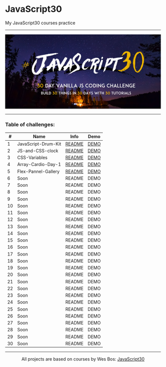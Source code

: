 # JavaScript30

My JavaScript30 courses practice

---

![](./assets/js30-logo.png)

---

### Table of challenges:

| #   | Name                | Info                                                                                                   | Demo                                                                             |
| --- | ------------------- | ------------------------------------------------------------------------------------------------------ | -------------------------------------------------------------------------------- |
| 1   | JavaScript-Drum-Kit | [README](https://github.com/WerdnaLes/JavaScript30-courses/blob/main/01-JavaScript-Drum-Kit/README.md) | [DEMO](https://werdnales.github.io/JavaScript30-courses/01-JavaScript-Drum-Kit/) |
| 2   | JS-and-CSS-clock    | [README](https://github.com/WerdnaLes/JavaScript30-courses/blob/main/02-JS-and-CSS-clock/README.md)    | [DEMO](https://werdnales.github.io/JavaScript30-courses/02-JS-and-CSS-clock/)    |
| 3   | CSS-Variables       | [README](https://github.com/WerdnaLes/JavaScript30-courses/blob/main/03-CSS-Variables/README.md)       | [DEMO](https://werdnales.github.io/JavaScript30-courses/03-CSS-Variables/)       |
| 4   | Array-Cardio-Day-1  | [README](https://github.com/WerdnaLes/JavaScript30-courses/blob/main/04-Array-Cardio-Day-1/README.md)  | [DEMO](https://werdnales.github.io/JavaScript30-courses/04-Array-Cardio-Day-1/)  |
| 5   | Flex-Pannel-Gallery | [README](https://github.com/WerdnaLes/JavaScript30-courses/blob/main/05-Flex-Pannel-Gallery/README.md) | [DEMO](https://werdnales.github.io/JavaScript30-courses/05-Flex-Pannel-Gallery/) |
| 6   | Soon                | README                                                                                                 | DEMO                                                                             |
| 7   | Soon                | README                                                                                                 | DEMO                                                                             |
| 8   | Soon                | README                                                                                                 | DEMO                                                                             |
| 9   | Soon                | README                                                                                                 | DEMO                                                                             |
| 10  | Soon                | README                                                                                                 | DEMO                                                                             |
| 11  | Soon                | README                                                                                                 | DEMO                                                                             |
| 12  | Soon                | README                                                                                                 | DEMO                                                                             |
| 13  | Soon                | README                                                                                                 | DEMO                                                                             |
| 14  | Soon                | README                                                                                                 | DEMO                                                                             |
| 15  | Soon                | README                                                                                                 | DEMO                                                                             |
| 16  | Soon                | README                                                                                                 | DEMO                                                                             |
| 17  | Soon                | README                                                                                                 | DEMO                                                                             |
| 18  | Soon                | README                                                                                                 | DEMO                                                                             |
| 19  | Soon                | README                                                                                                 | DEMO                                                                             |
| 20  | Soon                | README                                                                                                 | DEMO                                                                             |
| 21  | Soon                | README                                                                                                 | DEMO                                                                             |
| 22  | Soon                | README                                                                                                 | DEMO                                                                             |
| 23  | Soon                | README                                                                                                 | DEMO                                                                             |
| 24  | Soon                | README                                                                                                 | DEMO                                                                             |
| 25  | Soon                | README                                                                                                 | DEMO                                                                             |
| 26  | Soon                | README                                                                                                 | DEMO                                                                             |
| 27  | Soon                | README                                                                                                 | DEMO                                                                             |
| 28  | Soon                | README                                                                                                 | DEMO                                                                             |
| 29  | Soon                | README                                                                                                 | DEMO                                                                             |
| 30  | Soon                | README                                                                                                 | DEMO                                                                             |

---

<p style="text-align:center;">
All projects are based on courses by Wes Bos: <a href="https://javascript30.com/">JavaScript30</a>
</p>
